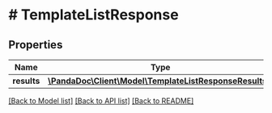 # # TemplateListResponse

## Properties

Name | Type | Description | Notes
------------ | ------------- | ------------- | -------------
**results** | [**\PandaDoc\Client\Model\TemplateListResponseResults[]**](TemplateListResponseResults.md) |  | [optional]

[[Back to Model list]](../../README.md#models) [[Back to API list]](../../README.md#endpoints) [[Back to README]](../../README.md)
